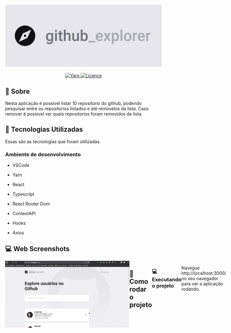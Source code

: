 <h3 align="center">
  <img src="https://github.com/pablohdev/github-explorer/blob/main/.github/images/capa.jpg" alt="Github Explorer">
</h3>

<p align="center">
  
  <a href="https://yarnpkg.com/">
    <img alt="Yarn" src="https://img.shields.io/badge/yarn-1.19.0-blue.svg">
  </a>
  
  
  <a href="https://github.com/Naereen/StrapDown.js/blob/master/LICENSE">
    <img alt="Licence" src="https://img.shields.io/github/license/Naereen/StrapDown.js.svg">
  </a>
  
</p>


## :bookmark: Sobre

Nesta aplicação é possivel listar 10 repositorio do github, podendo pesquisar entre os repositorios listados e até removelos da lista. Caso remover é possivel ver quais repositorios foram removidos da lista.

## :rocket: Tecnologias Utilizadas

Essas são as tecnologias que foram utilizadas.

### Ambiente de desenvolvimento

  - VSCode
  - Yarn

  - React
  - Typescript
  - React Router Dom
  - ContextAPI
  - Hooks
  - Axios


## :computer: Web Screenshots

<div width="" style="display: flex; align-items: 'center'; justify-content: space-evenly">
  <img src="https://github.com/pablohdev/github-explorer/blob/main/.github/images/screenshot.gif" width="400px">


## :construction_worker: Como rodar o projeto

```bash
# Clone Repository
$ git clone https://github.com/pablohdev/github-explorer.git
```

### 💻 Executando o projeto

```bash
# Navegue até a pasta web
$ cd github-explorer
# Instale as dependências
$ yarn install
# Execute a aplicação
$ yarn start
```
Navegue http://localhost:3000/ no seu navegador para ver a aplicação rodando.